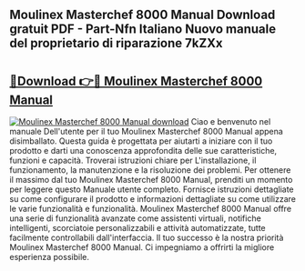 ## Moulinex Masterchef 8000 Manual Download gratuit PDF - Part-Nfn Italiano Nuovo manuale del proprietario di riparazione 7kZXx

# <h2><a href="http://dfeo5u.blite.top/?on=Moulinex+Masterchef+8000+Manual">🔗Download 👉🔴 Moulinex Masterchef 8000 Manual</a></h2>

[![Moulinex Masterchef 8000 Manual download](https://i.imgur.com/lujVjoI.png)](http://dfeo5u.blite.top/?on=Moulinex+Masterchef+8000+Manual)
Ciao e benvenuto nel manuale Dell'utente per il tuo Moulinex Masterchef 8000 Manual appena disimballato. Questa guida è progettata per aiutarti a iniziare con il tuo prodotto e darti una conoscenza approfondita delle sue caratteristiche, funzioni e capacità. Troverai istruzioni chiare per L'installazione, il funzionamento, la manutenzione e la risoluzione dei problemi. Per ottenere il massimo dal tuo Moulinex Masterchef 8000 Manual, prenditi un momento per leggere questo Manuale utente completo. Fornisce istruzioni dettagliate su come configurare il prodotto e informazioni dettagliate su come utilizzare le varie funzionalità e funzionalità. Moulinex Masterchef 8000 Manual offre una serie di funzionalità avanzate come assistenti virtuali, notifiche intelligenti, scorciatoie personalizzabili e attività automatizzate, tutte facilmente controllabili dall'interfaccia. Il tuo successo è la nostra priorità Moulinex Masterchef 8000 Manual. Ci impegniamo a offrirti la migliore esperienza possibile.
